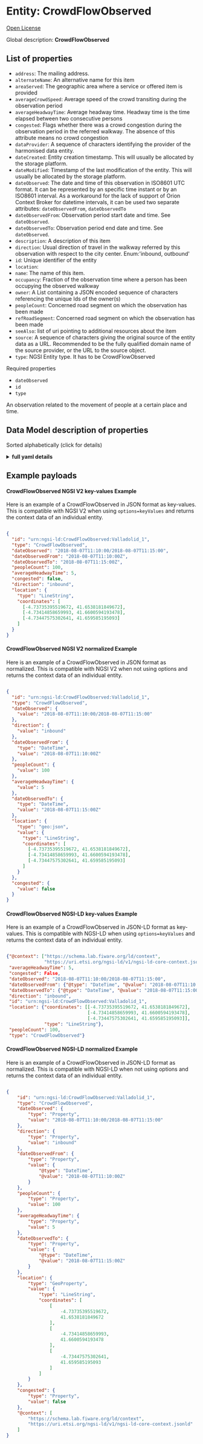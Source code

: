 Entity: CrowdFlowObserved  
=========================  
[Open License](https://github.com/smart-data-models//dataModel.Transportation/blob/master/CrowdFlowObserved/LICENSE.md)  
Global description: **CrowdFlowObserved**  

## List of properties  

- `address`: The mailing address.  - `alternateName`: An alternative name for this item  - `areaServed`: The geographic area where a service or offered item is provided  - `averageCrowdSpeed`: Average speed of the crowd transiting during the observation period  - `averageHeadwayTime`: Average headway time. Headway time is the time  
    elapsed between two consecutive persons  - `congested`: Flags whether there was a crowd congestion during the observation period in the referred walkway. The absence of this attribute means no crowd congestion  - `dataProvider`: A sequence of characters identifying the provider of the harmonised data entity.  - `dateCreated`: Entity creation timestamp. This will usually be allocated by the storage platform.  - `dateModified`: Timestamp of the last modification of the entity. This will usually be allocated by the storage platform.  - `dateObserved`: The date and time of this observation in ISO8601 UTC format. It can be represented by an specific time instant or by an ISO8601 interval. As a workaround for the lack of support of Orion Context Broker for datetime intervals, it can be used two separate attributes: `dateObservedFrom`, `dateObservedTo`  - `dateObservedFrom`: Observation period start date and time. See `dateObserved`.  - `dateObservedTo`: Observation period end date and time. See `dateObserved`.  - `description`: A description of this item  - `direction`: Usual direction of travel in the walkway referred by this observation with respect to the city center. Enum:'inbound, outbound'  - `id`: Unique identifier of the entity  - `location`:   - `name`: The name of this item.  - `occupancy`: Fraction of the observation time where a person has been occupying the observed walkway  - `owner`: A List containing a JSON encoded sequence of characters referencing the unique Ids of the owner(s)  - `peopleCount`: Concerned road segment on which the observation has been made  - `refRoadSegment`: Concerned road segment on which the observation has been made  - `seeAlso`: list of uri pointing to additional resources about the item  - `source`: A sequence of characters giving the original source of the entity data as a URL. Recommended to be the fully qualified domain name of the source provider, or the URL to the source object.  - `type`: NGSI Entity type. It has to be CrowdFlowObserved    
Required properties  
- `dateObserved`  - `id`  - `type`    
An observation related to the movement of people at a certain place and time.  
## Data Model description of properties  
Sorted alphabetically (click for details)  
<details><summary><strong>full yaml details</strong></summary>    
```yaml  
CrowdFlowObserved:    
  description: CrowdFlowObserved    
  properties:    
    address:    
      description: 'The mailing address.'    
      properties:    
        addressCountry:    
          description: 'Property. The country. For example, Spain. Model:''https://schema.org/Text'''    
          type: string    
        addressLocality:    
          description: 'Property. The locality in which the street address is, and which is in the region. Model:''https://schema.org/Text'''    
          type: string    
        addressRegion:    
          description: 'Property. The region in which the locality is, and which is in the country. Model:''https://schema.org/Text'''    
          type: string    
        areaServed:    
          description: 'Property. The geographic area where a service or offered item is provided. Model:''https://schema.org/Text'''    
          type: string    
        postOfficeBoxNumber:    
          description: 'Property. The post office box number for PO box addresses. For example, Spain. Model:''https://schema.org/Text'''    
          type: string    
        postalCode:    
          description: 'Property. The postal code. For example, Spain. Model:''https://schema.org/Text'''    
          type: string    
        streetAddress:    
          description: 'Property. The street address. Model:''https://schema.org/Text'''    
          type: string    
      type: Property    
    alternateName:    
      description: 'An alternative name for this item'    
      type: Property    
    areaServed:    
      description: 'The geographic area where a service or offered item is provided'    
      type: Property    
      x-ngsi:    
        model: https://schema.org/Text    
    averageCrowdSpeed:    
      description: 'Average speed of the crowd transiting during the observation period'    
      minimum: 0    
      type: Property    
      x-ngsi:    
        model: https://schema.org/Number    
        units: 'Kilometer per hour (Km/h).'    
    averageHeadwayTime:    
      description: |-    
        Average headway time. Headway time is the time    
            elapsed between two consecutive persons    
      minimum: 0    
      type: Property    
      x-ngsi:    
        model: https://schema.org/Number    
        units: 'second (s)'    
    congested:    
      description: 'Flags whether there was a crowd congestion during the observation period in the referred walkway. The absence of this attribute means no crowd congestion'    
      type: Property    
      x-ngsi:    
        model: https://schema.org/Boolean.    
    dataProvider:    
      description: 'A sequence of characters identifying the provider of the harmonised data entity.'    
      type: Property    
    dateCreated:    
      description: 'Entity creation timestamp. This will usually be allocated by the storage platform.'    
      format: date-time    
      type: Property    
    dateModified:    
      description: 'Timestamp of the last modification of the entity. This will usually be allocated by the storage platform.'    
      format: date-time    
      type: Property    
    dateObserved:    
      description: 'The date and time of this observation in ISO8601 UTC format. It can be represented by an specific time instant or by an ISO8601 interval. As a workaround for the lack of support of Orion Context Broker for datetime intervals, it can be used two separate attributes: `dateObservedFrom`, `dateObservedTo`'    
      type: Property    
      x-ngsi:    
        model: https://schema.org/URL.    
    dateObservedFrom:    
      description: 'Observation period start date and time. See `dateObserved`.'    
      format: date-time    
      type: Property    
      x-ngsi:    
        model: https://schema.org/DateTime    
    dateObservedTo:    
      description: 'Observation period end date and time. See `dateObserved`.'    
      format: date-time    
      type: Property    
      x-ngsi:    
        model: https://schema.org/DateTime.    
    description:    
      description: 'A description of this item'    
      type: Property    
    direction:    
      description: 'Usual direction of travel in the walkway referred by this observation with respect to the city center. Enum:''inbound, outbound'''    
      enum:    
        - inbound    
        - outbound    
      type: Property    
      x-ngsi:    
        model: https://schema.org/Text    
    id:    
      anyOf: &crowdflowobserved_-_properties_-_owner_-_items_-_anyof    
        - description: 'Property. Identifier format of any NGSI entity'    
          maxLength: 256    
          minLength: 1    
          pattern: ^[\w\-\.\{\}\$\+\*\[\]`|~^@!,:\\]+$    
          type: string    
        - description: 'Property. Identifier format of any NGSI entity'    
          format: uri    
          type: string    
      description: 'Unique identifier of the entity'    
      type: Property    
    location:    
      $id: https://geojson.org/schema/Geometry.json    
      $schema: "http://json-schema.org/draft-07/schema#"    
      oneOf:    
        - properties:    
            bbox:    
              items:    
                type: number    
              minItems: 4    
              type: array    
            coordinates:    
              items:    
                type: number    
              minItems: 2    
              type: array    
            type:    
              enum:    
                - Point    
              type: string    
          required:    
            - type    
            - coordinates    
          title: 'GeoJSON Point'    
          type: object    
        - properties:    
            bbox:    
              items:    
                type: number    
              minItems: 4    
              type: array    
            coordinates:    
              items:    
                items:    
                  type: number    
                minItems: 2    
                type: array    
              minItems: 2    
              type: array    
            type:    
              enum:    
                - LineString    
              type: string    
          required:    
            - type    
            - coordinates    
          title: 'GeoJSON LineString'    
          type: object    
        - properties:    
            bbox:    
              items:    
                type: number    
              minItems: 4    
              type: array    
            coordinates:    
              items:    
                items:    
                  items:    
                    type: number    
                  minItems: 2    
                  type: array    
                minItems: 4    
                type: array    
              type: array    
            type:    
              enum:    
                - Polygon    
              type: string    
          required:    
            - type    
            - coordinates    
          title: 'GeoJSON Polygon'    
          type: object    
        - properties:    
            bbox:    
              items:    
                type: number    
              minItems: 4    
              type: array    
            coordinates:    
              items:    
                items:    
                  type: number    
                minItems: 2    
                type: array    
              type: array    
            type:    
              enum:    
                - MultiPoint    
              type: string    
          required:    
            - type    
            - coordinates    
          title: 'GeoJSON MultiPoint'    
          type: object    
        - properties:    
            bbox:    
              items:    
                type: number    
              minItems: 4    
              type: array    
            coordinates:    
              items:    
                items:    
                  items:    
                    type: number    
                  minItems: 2    
                  type: array    
                minItems: 2    
                type: array    
              type: array    
            type:    
              enum:    
                - MultiLineString    
              type: string    
          required:    
            - type    
            - coordinates    
          title: 'GeoJSON MultiLineString'    
          type: object    
        - properties:    
            bbox:    
              items:    
                type: number    
              minItems: 4    
              type: array    
            coordinates:    
              items:    
                items:    
                  items:    
                    items:    
                      type: number    
                    minItems: 2    
                    type: array    
                  minItems: 4    
                  type: array    
                type: array    
              type: array    
            type:    
              enum:    
                - MultiPolygon    
              type: string    
          required:    
            - type    
            - coordinates    
          title: 'GeoJSON MultiPolygon'    
          type: object    
      title: 'GeoJSON Geometry'    
    name:    
      description: 'The name of this item.'    
      type: Property    
    occupancy:    
      description: 'Fraction of the observation time where a person has been occupying the observed walkway'    
      maximum: 1    
      minimum: 0    
      type: Property    
      x-ngsi:    
        model: https://schema.org/Number)    
    owner:    
      description: 'A List containing a JSON encoded sequence of characters referencing the unique Ids of the owner(s)'    
      items:    
        anyOf: *crowdflowobserved_-_properties_-_owner_-_items_-_anyof    
        description: 'Property. Unique identifier of the entity'    
      type: Property    
    peopleCount:    
      description: 'Concerned road segment on which the observation has been made'    
      minimum: 0    
      type: Property    
      x-ngsi:    
        model: https://schema.org/Number.    
    refRoadSegment:    
      anyOf:    
        - description: 'Property. Identifier format of any NGSI entity'    
          maxLength: 256    
          minLength: 1    
          pattern: ^[\w\-\.\{\}\$\+\*\[\]`|~^@!,:\\]+$    
          type: string    
        - description: 'Property. Identifier format of any NGSI entity'    
          format: uri    
          type: string    
      description: 'Concerned road segment on which the observation has been made'    
      type: Relationship    
      x-ngsi:    
        model: https://schema.org/URL.    
    seeAlso:    
      description: 'list of uri pointing to additional resources about the item'    
      oneOf:    
        - items:    
            - format: uri    
              type: string    
          minItems: 1    
          type: array    
        - format: uri    
          type: string    
      type: Property    
    source:    
      description: 'A sequence of characters giving the original source of the entity data as a URL. Recommended to be the fully qualified domain name of the source provider, or the URL to the source object.'    
      type: Property    
    type:    
      description: 'NGSI Entity type. It has to be CrowdFlowObserved'    
      enum:    
        - CrowdFlowObserved    
      type: Property    
  required:    
    - id    
    - type    
    - dateObserved    
  type: object    
```  
</details>    
## Example payloads    
#### CrowdFlowObserved NGSI V2 key-values Example    
Here is an example of a CrowdFlowObserved in JSON format as key-values. This is compatible with NGSI V2 when  using `options=keyValues` and returns the context data of an individual entity.  
```json  
{  
  "id": "urn:ngsi-ld:CrowdFlowObserved:Valladolid_1",  
  "type": "CrowdFlowObserved",  
  "dateObserved": "2018-08-07T11:10:00/2018-08-07T11:15:00",  
  "dateObservedFrom": "2018-08-07T11:10:00Z",  
  "dateObservedTo": "2018-08-07T11:15:00Z",  
  "peopleCount": 100,  
  "averageHeadwayTime": 5,  
  "congested": false,  
  "direction": "inbound",  
  "location": {  
    "type": "LineString",  
    "coordinates": [  
      [-4.73735395519672, 41.6538181849672],  
      [-4.73414858659993, 41.6600594193478],  
      [-4.73447575302641, 41.659585195093]  
    ]  
  }  
}  
```  
#### CrowdFlowObserved NGSI V2 normalized Example    
Here is an example of a CrowdFlowObserved in JSON format as normalized. This is compatible with NGSI V2 when not using options and returns the context data of an individual entity.  
```json  
{  
  "id": "urn:ngsi-ld:CrowdFlowObserved:Valladolid_1",  
  "type": "CrowdFlowObserved",  
  "dateObserved": {  
    "value": "2018-08-07T11:10:00/2018-08-07T11:15:00"  
  },  
  "direction": {  
    "value": "inbound"  
  },  
  "dateObservedFrom": {  
    "type": "DateTime",  
    "value": "2018-08-07T11:10:00Z"  
  },  
  "peopleCount": {  
    "value": 100  
  },  
  "averageHeadwayTime": {  
    "value": 5  
  },  
  "dateObservedTo": {  
    "type": "DateTime",  
    "value": "2018-08-07T11:15:00Z"  
  },  
  "location": {  
    "type": "geo:json",  
    "value": {  
      "type": "LineString",  
      "coordinates": [  
        [-4.73735395519672, 41.6538181849672],  
        [-4.73414858659993, 41.6600594193478],  
        [-4.73447575302641, 41.659585195093]  
      ]  
    }  
  },  
  "congested": {  
    "value": false  
  }  
}  
```  
#### CrowdFlowObserved NGSI-LD key-values Example    
Here is an example of a CrowdFlowObserved in JSON-LD format as key-values. This is compatible with NGSI-LD when  using `options=keyValues` and returns the context data of an individual entity.  
```json  
{"@context": ["https://schema.lab.fiware.org/ld/context",  
              "https://uri.etsi.org/ngsi-ld/v1/ngsi-ld-core-context.jsonld"],  
 "averageHeadwayTime": 5,  
 "congested": False,  
 "dateObserved": "2018-08-07T11:10:00/2018-08-07T11:15:00",  
 "dateObservedFrom": {"@type": "DateTime", "@value": "2018-08-07T11:10:00Z"},  
 "dateObservedTo": {"@type": "DateTime", "@value": "2018-08-07T11:15:00Z"},  
 "direction": "inbound",  
 "id": "urn:ngsi-ld:CrowdFlowObserved:Valladolid_1",  
 "location": {"coordinates": [[-4.73735395519672, 41.6538181849672],  
                              [-4.73414858659993, 41.6600594193478],  
                              [-4.73447575302641, 41.659585195093]],  
              "type": "LineString"},  
 "peopleCount": 100,  
 "type": "CrowdFlowObserved"}  
```  
#### CrowdFlowObserved NGSI-LD normalized Example    
Here is an example of a CrowdFlowObserved in JSON-LD format as normalized. This is compatible with NGSI-LD when not using options and returns the context data of an individual entity.  
```json  
{  
    "id": "urn:ngsi-ld:CrowdFlowObserved:Valladolid_1",  
    "type": "CrowdFlowObserved",  
    "dateObserved": {  
        "type": "Property",  
        "value": "2018-08-07T11:10:00/2018-08-07T11:15:00"  
    },  
    "direction": {  
        "type": "Property",  
        "value": "inbound"  
    },  
    "dateObservedFrom": {  
        "type": "Property",  
        "value": {  
            "@type": "DateTime",  
            "@value": "2018-08-07T11:10:00Z"  
        }  
    },  
    "peopleCount": {  
        "type": "Property",  
        "value": 100  
    },  
    "averageHeadwayTime": {  
        "type": "Property",  
        "value": 5  
    },  
    "dateObservedTo": {  
        "type": "Property",  
        "value": {  
            "@type": "DateTime",  
            "@value": "2018-08-07T11:15:00Z"  
        }  
    },  
    "location": {  
        "type": "GeoProperty",  
        "value": {  
            "type": "LineString",  
            "coordinates": [  
                [  
                    -4.73735395519672,  
                    41.6538181849672  
                ],  
                [  
                    -4.73414858659993,  
                    41.6600594193478  
                ],  
                [  
                    -4.73447575302641,  
                    41.659585195093  
                ]  
            ]  
        }  
    },  
    "congested": {  
        "type": "Property",  
        "value": false  
    },  
    "@context": [  
        "https://schema.lab.fiware.org/ld/context",  
        "https://uri.etsi.org/ngsi-ld/v1/ngsi-ld-core-context.jsonld"  
    ]  
}  
```  
